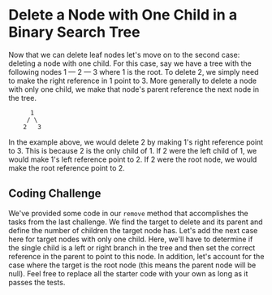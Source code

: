 # Delete a Node with One Child in a Binary Search Tree

Now that we can delete leaf nodes let's move on to the second case: deleting a node with one child. For this case, say we have a tree with the following nodes 1 — 2 — 3 where 1 is the root. To delete 2, we simply need to make the right reference in 1 point to 3. More generally to delete a node with only one child, we make that node's parent reference the next node in the tree.

```plaintext
      1
     / \
    2   3
```

In the example above, we would delete 2 by making 1's right reference point to 3. This is because 2 is the only child of 1. If 2 were the left child of 1, we would make 1's left reference point to 2. If 2 were the root node, we would make the root reference point to 2.

## Coding Challenge

We've provided some code in our `remove` method that accomplishes the tasks from the last challenge. We find the target to delete and its parent and define the number of children the target node has. Let's add the next case here for target nodes with only one child. Here, we'll have to determine if the single child is a left or right branch in the tree and then set the correct reference in the parent to point to this node. In addition, let's account for the case where the target is the root node (this means the parent node will be null). Feel free to replace all the starter code with your own as long as it passes the tests.

